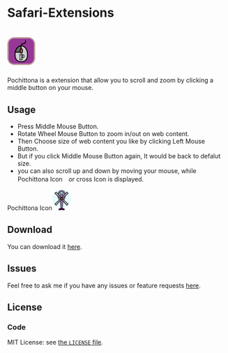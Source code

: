 Safari-Extensions
=================

# ![Pochittona logo](https://raw.githubusercontent.com/kwrsin/Pochittona/master/Pochittona.safariextension/Icon.png)

Pochittona is a extension that allow you to scroll and zoom by clicking a middle button on your mouse.

Usage
------

* Press Middle Mouse Button.
* Rotate Wheel Mouse Button to zoom in/out on web content.
* Then Choose size of web content you like by clicking Left Mouse Button.
* But if you click Middle Mouse Button again, It would be back to defalut size.
* you can also scroll up and down by moving your mouse, while Pochittona Icon　or cross Icon is displayed.

Pochittona Icon![Pochittona Icon](https://raw.githubusercontent.com/kwrsin/Pochittona/master/Pochittona.safariextension/Images/icon_mouse.png)


Download
------

You can download it [here](http://www.geocities.jp/kwrsin/Safari_Extensions/Pochittona.safariextz).


Issues
------

Feel free to ask me if you have any issues or feature requests [here](https://github.com/kwrsin/Pochittona/issues).


License
------
### Code

MIT License: see [the `LICENSE` file](https://github.com/kwrsin/Pochittona/blob/master/LICENSE).
